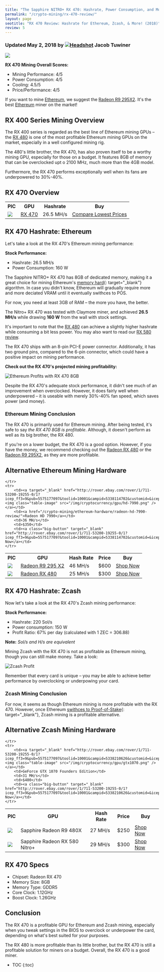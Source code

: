 ```yaml
---
title: "The Sapphire NITRO+ RX 470: Hashrate, Power Consumption, and More" 
permalink: "/crypto-mining/rx-470-review/"
layout: page
seotitle: "RX 470 Review: Hashrate for Ethereum, Zcash, & More! (2018)" 
review: 5
---
```

<h3 class="page-subtitle">
	Updated May 2, 2018 by 
	<a href="/about/"><img src="/img/profile/close.jpg" class="circle" alt="Headshot"></a>
	Jacob Tuwiner
</h3>

<a target="_blank" href="http://rover.ebay.com/rover/1/711-53200-19255-0/1?icep_ff3=9&pub=5575177097&toolid=10001&campid=5338303624&customid=&icep_uq=Sapphire+NITRO%2B+AMD+Radeon+RX+470+8GB&icep_sellerId=&icep_ex_kw=&icep_sortBy=12&icep_catId=&icep_minPrice=&icep_maxPrice=&ipn=psmain&icep_vectorid=229466&kwid=902099&mtid=824&kw=lg"><img class="img-middle" src="/img/cryptocurrency/gpu/rx-470.png" /></a>

**RX 470 Mining Overall Scores:**

* Mining Performance: 4/5
* Power Consumption: 4/5
* Cooling: 4.5/5
* Price/Performance: 4/5 

If you want to mine [Ethereum](/crypto-mining/ethereum-hardware/), we suggest the [Radeon R9 295X2](/crypto-mining/ethereum-hardware/r9-295-x2-review/). It's the best [Ethereum](/crypto-mining/ethereum-hardware/) miner on the market! 

## RX 400 Series Mining Overview

The RX 400 series is regarded as the best line of Ethereum mining GPUs – the [RX 480](/crypto-mining/ethereum-hardware/radeon-rx-480-review/) is one of the most profitable Ethereum mining GPUs on the market, especially in a well configured mining rig. 

The 480's little brother, the RX 470, has also proven itself to be a worthy mining GPU, especially for those on a budget. It features 8GB of memory that can be overclocked upt o 2100 MHz, much more than the 4GB model. 

Furthermore, the RX 470 performs exceptionally well when its fans are underpowered to 30%-40%. 

## RX 470 Overview 

<table class="basic-table" align="center">
	<tr>
		<th>PIC</th>
		<th>GPU</th>
		<th>Hashrate</th>
		<th>Buy</th>
	</tr>
	<tr>
		<td><a target="_blank" href="http://rover.ebay.com/rover/1/711-53200-19255-0/1?icep_ff3=9&pub=5575177097&toolid=10001&campid=5338303624&customid=&icep_uq=Sapphire+NITRO%2B+AMD+Radeon+RX+470+8GB&icep_sellerId=&icep_ex_kw=&icep_sortBy=12&icep_catId=&icep_minPrice=&icep_maxPrice=&ipn=psmain&icep_vectorid=229466&kwid=902099&mtid=824&kw=lg"><img class="table-image" src="/img/cryptocurrency/gpu/rx-470.png" /></a></td>
		<td><a target="_blank" href="http://rover.ebay.com/rover/1/711-53200-19255-0/1?icep_ff3=9&pub=5575177097&toolid=10001&campid=5338303624&customid=&icep_uq=Sapphire+NITRO%2B+AMD+Radeon+RX+470+8GB&icep_sellerId=&icep_ex_kw=&icep_sortBy=12&icep_catId=&icep_minPrice=&icep_maxPrice=&ipn=psmain&icep_vectorid=229466&kwid=902099&mtid=824&kw=lg">RX 470</a></td>
		<td>26.5 MH/s</td>
		<td><a target="_blank" class="big-button" href="http://rover.ebay.com/rover/1/711-53200-19255-0/1?icep_ff3=9&pub=5575177097&toolid=10001&campid=5338303624&customid=&icep_uq=Sapphire+NITRO%2B+AMD+Radeon+RX+470+8GB&icep_sellerId=&icep_ex_kw=&icep_sortBy=12&icep_catId=&icep_minPrice=&icep_maxPrice=&ipn=psmain&icep_vectorid=229466&kwid=902099&mtid=824&kw=lg">Compare Lowest Prices</a></td>
	</tr>
</table> 

## RX 470 Hashrate: Ethereum

Let's take a look at the RX 470's Ethereum mining performance: 

**Stock Performance:**

* Hashrate: 26.5 MH/s
* Power Consumption: 160 W

The Sapphire NITRO+ RX 470 has 8GB of dedicated memory, making it a great choice for mining Ethereum's [memory hard](https://www.vijaypradeep.com/blog/2017-04-28-ethereums-memory-hardness-explained/){: target="_blank"} algorithm. In case you didn't know, Ethereum will gradually require more and more deciated VRAM until it eventually swithces to POS. 

For now, you need at least 3GB of RAM – the more you have, the better. 

The Nitro+ RX 470 was tested with Claymore miner, and achieved **26.5 MH/s** while drawing **160 W** from the wall with stock settings. 

It's important to note that the [RX 480](/crypto-mining/ethereum-hardware/radeon-rx-480-review/) can achieve a slightly higher hashrate while consuming a bit less power. You may also want to read our [RX 580 review](/crypto-mining/rx-580-review/).

The RX 470 ships with an 8-pin PCI-E power connector. Additionally, it has two ground pins, compared to the 6-pin connector, which could have a positive impact on mining performance. 

**Check out the RX 470's projected mining profitability:**

![Ethereum Profits with RX 470 8GB](/img/cryptocurrency/rx-470-review/profitability.png)

Despite the RX 470's adequate stock performance, it didn't see much of an improvement when overclocked. However, it does fairly well when underpowered – it is useable with merely 30%-40% fan speed, which saves power (and money). 

### Ethereum Mining Conclusion 

The RX 470 is primarily used for Ethereum mining. After being tested, it's safe to say *the RX 470 8GB is profitable*. Although, it doesn't perform as well as its big brother, the RX 480. 

If you're on a lower budget, the RX 470 is a good option. However, if you have the money, we recommend checking out the [Radeon RX 480](/crypto-mining/ethereum-hardware/radeon-rx-480-review/) or the [Radeon R9 295X2](/crypto-mining/ethereum-hardware/r9-295-x2-review/), as they are more profitable. 

## Alternative Ethereum Mining Hardware 

<table class="basic-table" align="center">
	<tr>
		<th>PIC</th>
		<th>GPU</th>
		<th>Hash Rate</th>
		<th>Price</th>
		<th>Buy</th>
	</tr>
	<tr>
		<td><a href="/crypto-mining/ethereum-hardware/r9-295-x2-review/"><img class="table-image" src="/img/cryptocurrency/gpu/r9-295-x2.png" /></a></td>
		<td><a href="/crypto-mining/ethereum-hardware/r9-295-x2-review/">Radeon R9 295 X2</a></td>
		<td>46 MH/s</td>
		<td>$600</td>
		<td><a class="big-button" target="_blank" href="http://rover.ebay.com/rover/1/711-53200-19255-0/1?icep_ff3=9&pub=5575177097&toolid=10001&campid=5338114702&customid=&icep_uq=radeon+r9+295x2&icep_sellerId=&icep_ex_kw=&icep_sortBy=12&icep_catId=&icep_minPrice=&icep_maxPrice=&ipn=psmain&icep_vectorid=229466&kwid=902099&mtid=824&kw=lg">Shop Now</a></td>
	</tr>
	<tr>
		<td><a target="_blank" href="http://rover.ebay.com/rover/1/711-53200-19255-0/1?icep_ff3=9&pub=5575177097&toolid=10001&campid=5338114702&customid=&icep_uq=radeon+rx+480&icep_sellerId=&icep_ex_kw=&icep_sortBy=12&icep_catId=&icep_minPrice=&icep_maxPrice=&ipn=psmain&icep_vectorid=229466&kwid=902099&mtid=824&kw=lg"><img class="table-image" src="/img/cryptocurrency/gpu/rx-480-8gb.png" /></a></td>
		<td><a href="/crypto-mining/ethereum-hardware/radeon-rx-480-review/">Radeon RX 480</a></td>
		<td>25 MH/s</td>
		<td>$300</td>
		<td><a class="big-button" target="_blank" href="http://rover.ebay.com/rover/1/711-53200-19255-0/1?icep_ff3=9&pub=5575177097&toolid=10001&campid=5338114702&customid=&icep_uq=radeon+rx+480&icep_sellerId=&icep_ex_kw=&icep_sortBy=12&icep_catId=&icep_minPrice=&icep_maxPrice=&ipn=psmain&icep_vectorid=229466&kwid=902099&mtid=824&kw=lg">Shop Now</a></td>
		
	</tr>
	<tr>
		<td><a target="_blank" href="http://rover.ebay.com/rover/1/711-53200-19255-0/1?icep_ff3=9&pub=5575177097&toolid=10001&campid=5338114702&customid=&icep_uq=radeon+hd+7990&icep_sellerId=&icep_ex_kw=&icep_sortBy=12&icep_catId=&icep_minPrice=&icep_maxPrice=&ipn=psmain&icep_vectorid=229466&kwid=902099&mtid=824&kw=lg"><img class="table-image" src="/img/cryptocurrency/gpu/hd-7990.png" /></a></td>
		<td><a href="/crypto-mining/ethereum-hardware/radeon-hd-7990-review/">Radeon HD 7990</a></td>
		<td>36 MH/s</td>
		<td>$350</td>
		<td><a class="big-button" target="_blank" href="http://rover.ebay.com/rover/1/711-53200-19255-0/1?icep_ff3=9&pub=5575177097&toolid=10001&campid=5338114702&customid=&icep_uq=radeon+hd+7990&icep_sellerId=&icep_ex_kw=&icep_sortBy=12&icep_catId=&icep_minPrice=&icep_maxPrice=&ipn=psmain&icep_vectorid=229466&kwid=902099&mtid=824&kw=lg">Shop Now</a></td>
	</tr>
</table> 

## RX 470 Hashrate: Zcash

Now let's take a look at the RX 470's Zcash mining performance: 

**Stock Performance:** 

* Hashrate: 220 Sol/s 
* Power consumption: 150 W 
* Profit Ratio: 67% per day (calculated with 1 ZEC = 306.88)

**Note:** *Sol/s and H/s are equivalent* 

Mining Zcash with the RX 470 is not as profitable as Ethereum mining, though you can still make money. Take a look: 

![Zcash Profit](/img/cryptocurrency/rx-470-review/zcash-profit.jpg)

Remember that every card is unique – you may be able to achieve better performance by overclocking or underpowing your card. 

### Zcash Mining Conclusion

For now, it seems as though Ethereum mining is more profitable with the RX 470. However, once Ethereum [swithces to Proof-of-Stake](https://coincentral.com/when-will-ethereum-mining-end/){: target="_blank"}, Zcash mining is a profitable alternative. 

## Alternative Zcash Mining Hardware 

<table class="basic-table" align="center">
	<tr>
		<th>PIC</th>
		<th>GPU</th>
		<th>Hash Rate</th>
		<th>Price</th>
		<th>Buy</th>
	</tr>
	<tr>
		<td><img class="table-image" src="/img/cryptocurrency/gpu/rx480.jpg" /></td>
		<td>Sapphire Radeon R9 480X</td>
		<td>27 MH/s</td>
		<td>$250</td>
		<td><a class="big-button" target="_blank" href="http://rover.ebay.com/rover/1/711-53200-19255-0/1?icep_ff3=9&pub=5575177097&toolid=10001&campid=5338210626&customid=&icep_uq=RX+480&icep_sellerId=&icep_ex_kw=&icep_sortBy=12&icep_catId=&icep_minPrice=&icep_maxPrice=&ipn=psmain&icep_vectorid=229466&kwid=902099&mtid=824&kw=lg">Shop Now</a></td>
	</tr>
	<tr>
		<td><a target="_blank" href="http://rover.ebay.com/rover/1/711-53200-19255-0/1?icep_ff3=9&pub=5575177097&toolid=10001&campid=5338210626&customid=&icep_uq=Sapphire+Radeon+RX+580+Nitro%2B&icep_sellerId=&icep_ex_kw=&icep_sortBy=12&icep_catId=&icep_minPrice=&icep_maxPrice=&ipn=psmain&icep_vectorid=229466&kwid=902099&mtid=824&kw=lg"><img class="table-image" src="/img/cryptocurrency/gpu/rx-580-nitro.jpg" /></a></td>
		<td>Sapphire Radeon RX 580 Nitro+</td>
		<td>29 MH/s</td>
		<td>$300</td>
		<td><a class="big-button" target="_blank" href="http://rover.ebay.com/rover/1/711-53200-19255-0/1?icep_ff3=9&pub=5575177097&toolid=10001&campid=5338210626&customid=&icep_uq=Sapphire+Radeon+RX+580+Nitro%2B&icep_sellerId=&icep_ex_kw=&icep_sortBy=12&icep_catId=&icep_minPrice=&icep_maxPrice=&ipn=psmain&icep_vectorid=229466&kwid=902099&mtid=824&kw=lg">Shop Now</a></td>
		
	</tr>
	<tr>
		<td><a target="_blank" href="http://rover.ebay.com/rover/1/711-53200-19255-0/1?icep_ff3=9&pub=5575177097&toolid=10001&campid=5338210626&customid=&icep_uq=NVIDIA+GeForce+GTX+1070+Founders+Edition&icep_sellerId=&icep_ex_kw=&icep_sortBy=12&icep_catId=&icep_minPrice=&icep_maxPrice=&ipn=psmain&icep_vectorid=229466&kwid=902099&mtid=824&kw=lg"><img class="table-image" src="/img/cryptocurrency/gpu/gtx1070.png" /></a></td>
		<td>GeForce GTX 1070 Founders Edition</td>
		<td>31 MH/s</td>
		<td>$400</td>
		<td><a class="big-button" target="_blank" href="http://rover.ebay.com/rover/1/711-53200-19255-0/1?icep_ff3=9&pub=5575177097&toolid=10001&campid=5338210626&customid=&icep_uq=NVIDIA+GeForce+GTX+1070+Founders+Edition&icep_sellerId=&icep_ex_kw=&icep_sortBy=12&icep_catId=&icep_minPrice=&icep_maxPrice=&ipn=psmain&icep_vectorid=229466&kwid=902099&mtid=824&kw=lg">Shop Now</a></td>
	</tr>
</table>

## RX 470 Specs

* Chipset: Radeon RX 470
* Memory Size: 8GB 
* Memory Type: GDDR5 
* Core Clock: 1.12GHz
* Boost Clock: 1.26GHz  

## Conclusion

The RX 470 is a profitable GPU for Ethereum and Zcash mining, especially when you tweak settings in the BIOS to overclock or underpower the card, depending on what's best suited for your purposes. 

The RX 480 is more profitable than its little brother, but the RX 470 is still a profitable solution for miners on a budget. Overall, the RX 470 is a good miner. 

* TOC
{:toc}
